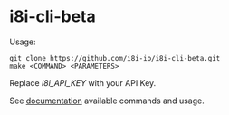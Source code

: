 # i8i-cli-beta

Usage:

```
git clone https://github.com/i8i-io/i8i-cli-beta.git
make <COMMAND> <PARAMETERS>
```

Replace _i8i_API_KEY_ with your API Key.

See [documentation](https://docs.i8i.io/cli) available commands and usage.

